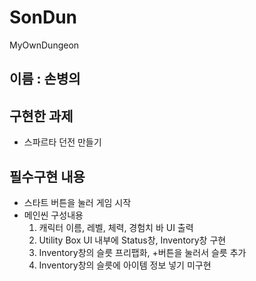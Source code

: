 # SonDun
 MyOwnDungeon
## 이름 : 손병의

## 구현한 과제 
 - 스파르타 던전 만들기

## 필수구현 내용
 - 스타트 버튼을 눌러 게임 시작
 - 메인씬 구성내용
    1. 캐릭터 이름, 레벨, 체력, 경험치 바 UI 출력
    2. Utility Box UI 내부에 Status창, Inventory창 구현
    3. Inventory창의 슬릇 프리팹화, +버튼을 눌러서 슬릇 추가
    4. Inventory창의 슬릇에 아이템 정보 넣기 미구현
 
